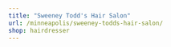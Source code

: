 ```yaml
---
title: "Sweeney Todd's Hair Salon"
url: /minneapolis/sweeney-todds-hair-salon/
shop: hairdresser
---
```

